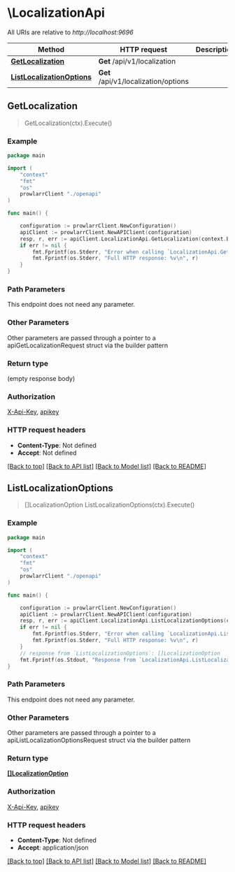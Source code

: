 # \LocalizationApi

All URIs are relative to *http://localhost:9696*

Method | HTTP request | Description
------------- | ------------- | -------------
[**GetLocalization**](LocalizationApi.md#GetLocalization) | **Get** /api/v1/localization | 
[**ListLocalizationOptions**](LocalizationApi.md#ListLocalizationOptions) | **Get** /api/v1/localization/options | 



## GetLocalization

> GetLocalization(ctx).Execute()



### Example

```go
package main

import (
    "context"
    "fmt"
    "os"
    prowlarrClient "./openapi"
)

func main() {

    configuration := prowlarrClient.NewConfiguration()
    apiClient := prowlarrClient.NewAPIClient(configuration)
    resp, r, err := apiClient.LocalizationApi.GetLocalization(context.Background()).Execute()
    if err != nil {
        fmt.Fprintf(os.Stderr, "Error when calling `LocalizationApi.GetLocalization``: %v\n", err)
        fmt.Fprintf(os.Stderr, "Full HTTP response: %v\n", r)
    }
}
```

### Path Parameters

This endpoint does not need any parameter.

### Other Parameters

Other parameters are passed through a pointer to a apiGetLocalizationRequest struct via the builder pattern


### Return type

 (empty response body)

### Authorization

[X-Api-Key](../README.md#X-Api-Key), [apikey](../README.md#apikey)

### HTTP request headers

- **Content-Type**: Not defined
- **Accept**: Not defined

[[Back to top]](#) [[Back to API list]](../README.md#documentation-for-api-endpoints)
[[Back to Model list]](../README.md#documentation-for-models)
[[Back to README]](../README.md)


## ListLocalizationOptions

> []LocalizationOption ListLocalizationOptions(ctx).Execute()



### Example

```go
package main

import (
    "context"
    "fmt"
    "os"
    prowlarrClient "./openapi"
)

func main() {

    configuration := prowlarrClient.NewConfiguration()
    apiClient := prowlarrClient.NewAPIClient(configuration)
    resp, r, err := apiClient.LocalizationApi.ListLocalizationOptions(context.Background()).Execute()
    if err != nil {
        fmt.Fprintf(os.Stderr, "Error when calling `LocalizationApi.ListLocalizationOptions``: %v\n", err)
        fmt.Fprintf(os.Stderr, "Full HTTP response: %v\n", r)
    }
    // response from `ListLocalizationOptions`: []LocalizationOption
    fmt.Fprintf(os.Stdout, "Response from `LocalizationApi.ListLocalizationOptions`: %v\n", resp)
}
```

### Path Parameters

This endpoint does not need any parameter.

### Other Parameters

Other parameters are passed through a pointer to a apiListLocalizationOptionsRequest struct via the builder pattern


### Return type

[**[]LocalizationOption**](LocalizationOption.md)

### Authorization

[X-Api-Key](../README.md#X-Api-Key), [apikey](../README.md#apikey)

### HTTP request headers

- **Content-Type**: Not defined
- **Accept**: application/json

[[Back to top]](#) [[Back to API list]](../README.md#documentation-for-api-endpoints)
[[Back to Model list]](../README.md#documentation-for-models)
[[Back to README]](../README.md)

